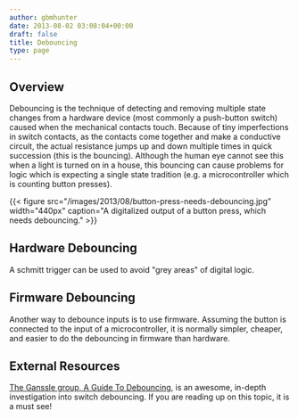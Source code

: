 ```yaml
---
author: gbmhunter
date: 2013-08-02 03:08:04+00:00
draft: false
title: Debouncing
type: page
---
```


## Overview

Debouncing is the technique of detecting and removing multiple state changes from a hardware device (most commonly a push-button switch) caused when the mechanical contacts touch. Because of tiny imperfections in switch contacts, as the contacts come together and make a conductive circuit, the actual resistance jumps up and down multiple times in quick succession (this is the bouncing). Although the human eye cannot see this when a light is turned on in a house, this bouncing can cause problems for logic which is expecting a single state tradition (e.g. a microcontroller which is counting button presses).

{{< figure src="/images/2013/08/button-press-needs-debouncing.jpg" width="440px" caption="A digitalized output of a button press, which needs debouncing."  >}}

## Hardware Debouncing

A schmitt trigger can be used to avoid "grey areas" of digital logic.

## Firmware Debouncing

Another way to debounce inputs is to use firmware. Assuming the button is connected to the input of a microcontroller, it is normally simpler, cheaper, and easier to do the debouncing in firmware than hardware.

## External Resources

[The Ganssle group, A Guide To Debouncing](http://www.ganssle.com/debouncing.pdf), is an awesome, in-depth investigation into switch debouncing. If you are reading up on this topic, it is a must see!
